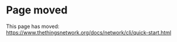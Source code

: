 # Page moved

This page has moved: https://www.thethingsnetwork.org/docs/network/cli/quick-start.html